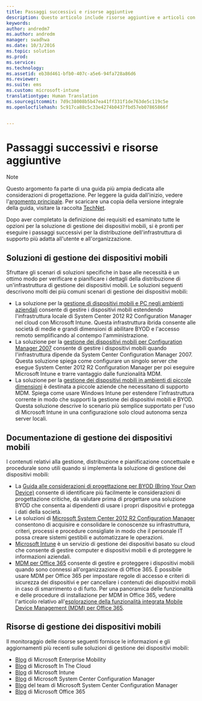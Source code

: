 ```yaml
---
title: Passaggi successivi e risorse aggiuntive
description: Questo articolo include risorse aggiuntive e articoli con procedure per distribuire e supportare le soluzioni di gestione di dispositivi mobili Microsoft in Enterprise Mobility + Security.
keywords: 
author: andredm7
ms.author: andredm
manager: swadhwa
ms.date: 10/3/2016
ms.topic: solution
ms.prod: 
ms.service: 
ms.technology: 
ms.assetid: eb38d461-bfb0-407c-a5e6-94fa728a86d6
ms.reviewer: 
ms.suite: ems
ms.custom: microsoft-intune
translationtype: Human Translation
ms.sourcegitcommit: 7d9c38008b5b47ea41ff331f1de763de5c119c5e
ms.openlocfilehash: 5c917ca88c5c33e4274b0437fbd57eb07865866f


---
```


# <a name="next-steps-and-additional-resources"></a>Passaggi successivi e risorse aggiuntive

>[!NOTE]
>Questo argomento fa parte di una guida più ampia dedicata alle considerazioni di progettazione. Per leggere la guida dall'inizio, vedere l'[argomento principale](mdm-design-considerations-guide.md). Per scaricare una copia della versione integrale della guida, visitare la raccolta [TechNet](https://gallery.technet.microsoft.com/Mobile-Device-Management-7d401582).

Dopo aver completato la definizione dei requisiti ed esaminato tutte le opzioni per la soluzione di gestione dei dispositivi mobili, si è pronti per eseguire i passaggi successivi per la distribuzione dell'infrastruttura di supporto più adatta all'utente e all'organizzazione.

## <a name="mobile-device-management-solutions"></a>Soluzioni di gestione dei dispositivi mobili 

Sfruttare gli scenari di soluzioni specifiche in base alle necessità è un ottimo modo per verificare e pianificare i dettagli della distribuzione di un'infrastruttura di gestione dei dispositivi mobili. Le soluzioni seguenti descrivono molti dei più comuni scenari di gestione dei dispositivi mobili: 

- La soluzione per la [gestione di dispositivi mobili e PC negli ambienti aziendali](https://technet.microsoft.com/library/dn582037.aspx) consente di gestire i dispositivi mobili estendendo l'infrastruttura locale di System Center 2012 R2 Configuration Manager nel cloud con Microsoft Intune. Questa infrastruttura ibrida consente alle società di medie e grandi dimensioni di abilitare BYOD e l'accesso remoto semplificando al contempo l'amministrazione. 
- La soluzione per la [gestione dei dispositivi mobili per Configuration Manager 2007](https://technet.microsoft.com/library/dn508400.aspx) consente di gestire i dispositivi mobili quando l'infrastruttura dipende da System Center Configuration Manager 2007. Questa soluzione spiega come configurare un singolo server che esegue System Center 2012 R2 Configuration Manager per poi eseguire Microsoft Intune e trarre vantaggio dalle funzionalità MDM.
- La soluzione per la [gestione dei dispositivi mobili in ambienti di piccole dimensioni](https://technet.microsoft.com/library/dn715906.aspx) è destinata a piccole aziende che necessitano di supporto MDM. Spiega come usare Windows Intune per estendere l'infrastruttura corrente in modo che supporti la gestione dei dispositivi mobili e BYOD. Questa soluzione descrive lo scenario più semplice supportato per l'uso di Microsoft Intune in una configurazione solo cloud autonoma senza server locali.
        
## <a name="mobile-device-management-documentation"></a>Documentazione di gestione dei dispositivi mobili

I contenuti relativi alla gestione, distribuzione e pianificazione concettuale e procedurale sono utili quando si implementa la soluzione di gestione dei dispositivi mobili:

- La [Guida alle considerazioni di progettazione per BYOD (Bring Your Own Device)](./BYOD-design-considerations-guide.md) consente di identificare più facilmente le considerazioni di progettazione critiche, da valutare prima di progettare una soluzione BYOD che consenta ai dipendenti di usare i propri dispositivi e protegga i dati della società.
- Le soluzioni di [Microsoft System Center 2012 R2 Configuration Manager](https://technet.microsoft.com/library/cc507089.aspx) consentono di acquisire e consolidare le conoscenze su infrastruttura, criteri, processi e procedure consigliate in modo che il personale IT possa creare sistemi gestibili e automatizzare le operazioni.
- [Microsoft Intune](/Intune/) è un servizio di gestione dei dispositivi basato su cloud che consente di gestire computer e dispositivi mobili e di proteggere le informazioni aziendali.
- [MDM per Office 365](https://technet.microsoft.com/library/ms.o365.cc.devicepolicy.aspx) consente di gestire e proteggere i dispositivi mobili quando sono connessi all'organizzazione di Office 365. È possibile usare MDM per Office 365 per impostare regole di accesso e criteri di sicurezza dei dispositivi e per cancellare i contenuti dei dispositivi mobili in caso di smarrimento o di furto. Per una panoramica delle funzionalità e delle procedure di installazione per MDM in Office 365, vedere l'articolo relativo all'[esplorazione della funzionalità integrata Mobile Device Management (MDM) per Office 365](https://blogs.office.com/2015/07/21/explore-the-built-in-mobile-device-management-mdm-feature-for-office-365/).

## <a name="mobile-device-management-resources"></a>Risorse di gestione dei dispositivi mobili

Il monitoraggio delle risorse seguenti fornisce le informazioni e gli aggiornamenti più recenti sulle soluzioni di gestione dei dispositivi mobili:

- [Blog](http://blogs.technet.com/b/enterprisemobility/) di Microsoft Enterprise Mobility
- [Blog](http://blogs.technet.com/b/in_the_cloud/) di Microsoft In The Cloud
- [Blog](http://blogs.technet.com/b/microsoftintune/) di Microsoft Intune
- [Blog](http://blogs.technet.com/b/configurationmgr/) di Microsoft System Center Configuration Manager
- [Blog](http://blogs.technet.com/b/configmgrteam/) del team di Microsoft System Center Configuration Manager
- [Blog](http://blogs.office.com/office365forbusiness/) di Microsoft Office 365



<!--HONumber=Nov16_HO4-->


